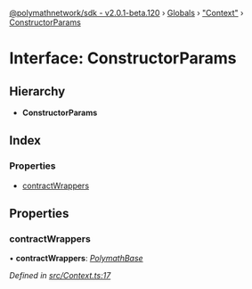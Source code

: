 [@polymathnetwork/sdk - v2.0.1-beta.120](../README.md) › [Globals](../globals.md) › ["Context"](../modules/_context_.md) › [ConstructorParams](_context_.constructorparams.md)

# Interface: ConstructorParams

## Hierarchy

- **ConstructorParams**

## Index

### Properties

- [contractWrappers](_context_.constructorparams.md#contractwrappers)

## Properties

### contractWrappers

• **contractWrappers**: _[PolymathBase](../classes/_polymathbase_.polymathbase.md)_

_Defined in [src/Context.ts:17](https://github.com/PolymathNetwork/polymath-sdk/blob/1da5bc5/src/Context.ts#L17)_
